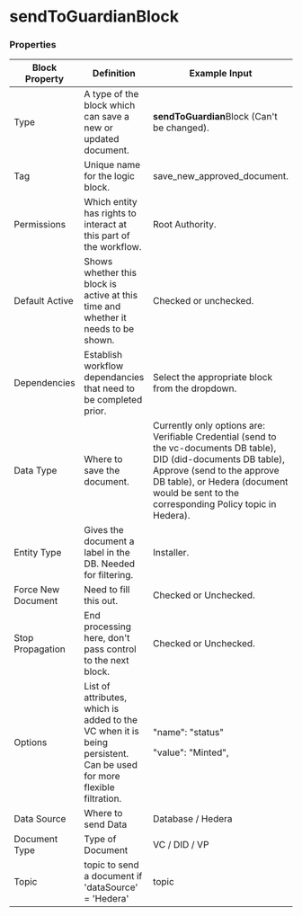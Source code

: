 # sendToGuardianBlock

### Properties

| Block Property     | Definition                                                                                                          | Example Input                                                                                                                                                                                                                                | Status                                     |
| ------------------ | ------------------------------------------------------------------------------------------------------------------- | -------------------------------------------------------------------------------------------------------------------------------------------------------------------------------------------------------------------------------------------- | ------------------------------------------ |
| Type               | A type of the block which can save a new or updated document.                                                       | **sendToGuardian**Block (Can't be changed).                                                                                                                                                                                                  |                                            |
| Tag                | Unique name for the logic block.                                                                                    | save\_new\_approved\_document.                                                                                                                                                                                                               |                                            |
| Permissions        | Which entity has rights to interact at this part of the workflow.                                                   | Root Authority.                                                                                                                                                                                                                              |                                            |
| Default Active     | Shows whether this block is active at this time and whether it needs to be shown.                                   | Checked or unchecked.                                                                                                                                                                                                                        |                                            |
| Dependencies       | Establish workflow dependancies that need to be completed prior.                                                    | Select the appropriate block from the dropdown.                                                                                                                                                                                              |                                            |
| Data Type          | Where to save the document.                                                                                         | Currently only options are: Verifiable Credential (send to the vc-documents DB table), DID (did-documents DB table), Approve (send to the approve DB table), or Hedera (document would be sent to the corresponding Policy topic in Hedera). | <mark style="color:red;">Deprecated</mark> |
| Entity Type        | Gives the document a label in the DB. Needed for filtering.                                                         | Installer.                                                                                                                                                                                                                                   |                                            |
| Force New Document | Need to fill this out.                                                                                              | Checked or Unchecked.                                                                                                                                                                                                                        |                                            |
| Stop Propagation   | End processing here, don't pass control to the next block.                                                          | Checked or Unchecked.                                                                                                                                                                                                                        |                                            |
| Options            | List of attributes, which is added to the VC when it is being persistent. Can be used for more flexible filtration. | <p>"name": "status" </p><p>"value": "Minted",</p>                                                                                                                                                                                            |                                            |
| Data Source        | Where to send Data                                                                                                  | Database / Hedera                                                                                                                                                                                                                            |                                            |
| Document Type      | Type of Document                                                                                                    | VC / DID / VP                                                                                                                                                                                                                                |                                            |
| Topic              | topic to send a document if 'dataSource' = 'Hedera'                                                                 | topic                                                                                                                                                                                                                                        |                                            |
